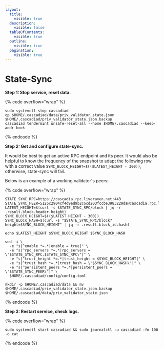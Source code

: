 ```yaml
---
layout:
  title:
    visible: true
  description:
    visible: false
  tableOfContents:
    visible: true
  outline:
    visible: true
  pagination:
    visible: true
---
```


# State-Sync

**Step 1: Stop service, reset data.**

{% code overflow="wrap" %}
```
sudo systemctl stop cascadiad
cp $HOME/.cascadiad/data/priv_validator_state.json $HOME/.cascadiad/priv_validator_state.json.backup
cascadiad tendermint unsafe-reset-all --home $HOME/.cascadiad --keep-addr-book
```
{% endcode %}



**Step 2: Get and configure state-sync.**

It would be best to get an active RPC endpoint and its peer.  It would also be helpful to know the frequency of the snapshot to adapt the following row with a correct value `SYNC_BLOCK_HEIGHT=$(($LATEST_HEIGHT - 300))`, otherwise, state-sync will fail.

Below is an example of a working validator's peers:

{% code overflow="wrap" %}
```
STATE_SYNC_RPC=https://cascadia.rpc.liveraven.net:443
STATE_SYNC_PEER=5126c2904cf4d9ed9b2c6cd203fccbe3983229da@cascadia.rpc.liveraven:22656
LATEST_HEIGHT=$(curl -s $STATE_SYNC_RPC/block | jq -r .result.block.header.height)
SYNC_BLOCK_HEIGHT=$(($LATEST_HEIGHT - 300))
SYNC_BLOCK_HASH=$(curl -s "$STATE_SYNC_RPC/block?height=$SYNC_BLOCK_HEIGHT" | jq -r .result.block_id.hash)

echo $LATEST_HEIGHT $SYNC_BLOCK_HEIGHT $SYNC_BLOCK_HASH

sed -i \
  -e "s|^enable *=.*|enable = true|" \
  -e "s|^rpc_servers *=.*|rpc_servers = \"$STATE_SYNC_RPC,$STATE_SYNC_RPC\"|" \
  -e "s|^trust_height *=.*|trust_height = $SYNC_BLOCK_HEIGHT|" \
  -e "s|^trust_hash *=.*|trust_hash = \"$SYNC_BLOCK_HASH\"|" \
  -e "s|^persistent_peers *=.*|persistent_peers = \"$STATE_SYNC_PEER\"|" \
  $HOME/.cascadiad/config/config.toml

mkdir -p $HOME/.cascadiad/data && mv $HOME/.cascadiad/priv_validator_state.json.backup $HOME/.cascadiad/data/priv_validator_state.json
```
{% endcode %}



**Step 3: Restart service, check logs.**

{% code overflow="wrap" %}
```
sudo systemctl start cascadiad && sudo journalctl -u cascadiad -fn 100 -o cat
```
{% endcode %}
